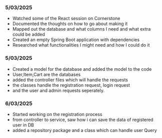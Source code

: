 
### 5/03/2025  
- Watched some of the React session on Cornerstone  
- Documented the thoughts on how to go about making it  
- Mapped out the database and what columns I need and what extra could be added  
- Created an empty Spring Boot application with dependencies  
- Researched what functionalities I might need and how I could do it  


### 5/03/2025
- Created a model for the database and added the model to the code
- User,Item,Cart are the databases
- added the controller files which will handle the requests
- the classes handle the registration request, login request
- and the user and admin requests seperately.


### 6/03/2025
- Started working on the registration process 
- from controller to service, saw how i can save the data of registered user in DB
- added a repository package and a class which can handle user Query 

